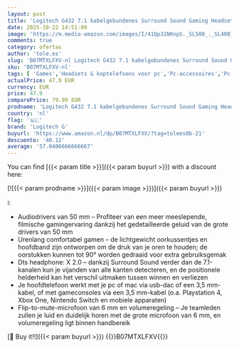```yaml
---
layout: post
title: 'Logitech G432 7.1 kabelgebundenes Surround Sound Gaming Headset schwarz'
date: 2025-10-22 14:51:09
image: 'https://m.media-amazon.com/images/I/41Qp31NKnpS._SL500_._SL400_.jpg'
comments: true
category: ofertas
author: 'tole.es'
slug: 'B07MTXLFXV-nl Logitech G432 7.1 kabelgebundenes Surround Sound Gaming...'
sku: 'B07MTXLFXV-nl'
tags: [ 'Games','Headsets & koptelefoons voor pc','Pc-accessoires','Pc-consoles, -games & -accessoires','logitech g','🇳🇱', ]
actualPrice: 47.9 EUR
currency: EUR
price: 47.9
comparePrice: 79.99 EUR
prodname: 'Logitech G432 7.1 kabelgebundenes Surround Sound Gaming Headset schwarz'
country: 'nl'
flag: '🇳🇱'
brand: 'Logitech G'
buyurl: 'https://www.amazon.nl/dp/B07MTXLFXV/?tag=tolees0b-21'
descuento: '40.12'
average: '57.0406666666667'
---
```


You can find [{{< param title >}}]({{< param buyurl >}}) with a discount here:

[![{{< param prodname >}}]({{< param image >}})]({{< param buyurl >}})

ℹ️:

- Audiodrivers van 50 mm – Profiteer van een meer meeslepende, filmische gamingervaring dankzij het gedetailleerde geluid van de grote drivers van 50 mm
- Urenlang comfortabel gamen – de lichtgewicht oorkussentjes en hoofdband zijn ontworpen om de druk van je oren te houden; de oorstukken kunnen tot 90° worden gedraaid voor extra gebruiksgemak
- Dts headphone: X 2.0 – dankzij Surround Sound verder dan de 7.1-kanalen kun je vijanden van alle kanten detecteren, en de positionele helderheid kan het verschil uitmaken tussen winnen en verliezen
- Je hoofdtelefoon werkt met je pc of mac via usb-dac of een 3,5 mm-kabel, of met gameconsoles via een 3,5 mm-kabel (o.a. Playstation 4, Xbox One, Nintendo Switch en mobiele apparaten)
- Flip-to-mute-microfoon van 6 mm en volumeregeling – Je teamleden zullen je luid en duidelijk horen met de grote microfoon van 6 mm, en volumeregeling ligt binnen handbereik

[🛒 Buy it!!]({{< param buyurl >}})
{{<world>}}B07MTXLFXV{{</world>}}
